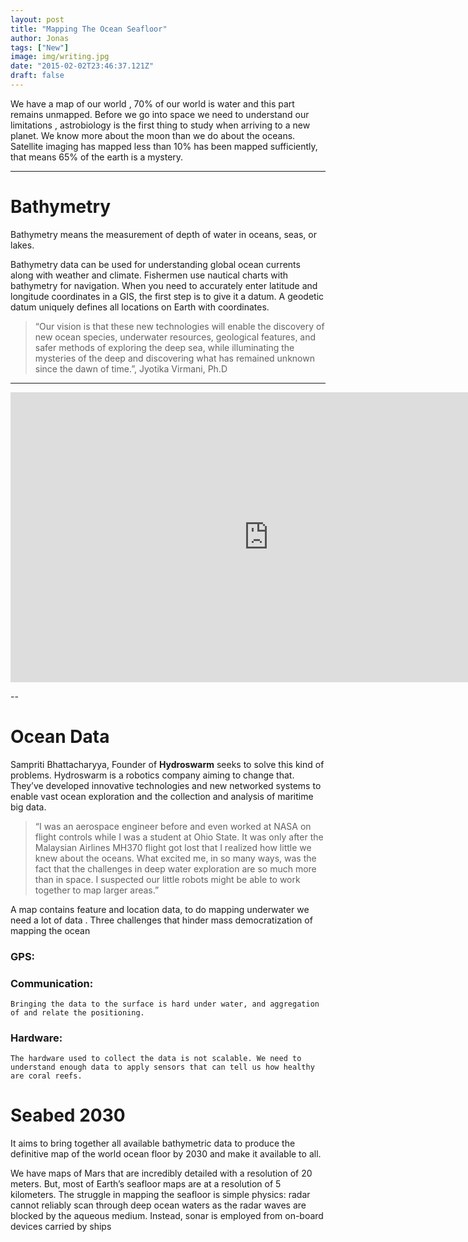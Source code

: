 ```yaml
---
layout: post
title: "Mapping The Ocean Seafloor"
author: Jonas
tags: ["New"]
image: img/writing.jpg
date: "2015-02-02T23:46:37.121Z"
draft: false
---
```


We have a map of our world , 70% of our world is water and this part remains unmapped. Before we go into space we need to understand our limitations , astrobiology is the first thing to study when arriving to a new planet. We know more about the moon than we do about the oceans. Satellite imaging has mapped less than 10% has been mapped sufficiently, that means 65% of the earth is a mystery.

---

# Bathymetry

Bathymetry means the measurement of depth of water in oceans, seas, or lakes.

Bathymetry data can be used for understanding global ocean currents along with weather and climate. Fishermen use nautical charts with bathymetry for navigation. When you need to accurately enter latitude and longitude coordinates in a GIS, the first step is to give it a datum. A geodetic datum uniquely defines all locations on Earth with coordinates.
 
> “Our vision is that these new technologies will enable the discovery of new ocean species, underwater resources, geological features, and safer methods of exploring the deep sea, while illuminating the mysteries of the deep and discovering what has remained unknown since the dawn of time.”, Jyotika Virmani, Ph.D
---

<iframe width="826" height="464" src="https://www.youtube.com/embed/g9vht3mJtSA" title="YouTube video player" frameborder="0" allow="accelerometer; autoplay; clipboard-write; encrypted-media; gyroscope; picture-in-picture" allowfullscreen></iframe>

-- 

# Ocean Data

Sampriti Bhattacharyya, Founder of **Hydroswarm** seeks to solve this kind of problems. Hydroswarm is a robotics company aiming to change that. They’ve developed innovative technologies and new networked systems to enable vast ocean exploration and the collection and analysis of maritime big data.

> “I was an aerospace engineer before and even worked at NASA on flight controls while I was a student at Ohio State. It was only after the Malaysian Airlines MH370 flight got lost that I realized how little we knew about the oceans. What excited me, in so many ways, was the fact that the challenges in deep water exploration are so much more than in space. I suspected our little robots might be able to work together to map larger areas.”

A map contains feature and location data, to do mapping underwater we need a lot of data . Three challenges that hinder mass democratization of mapping the ocean
###  GPS:
### Communication: 
    Bringing the data to the surface is hard under water, and aggregation of and relate the positioning.
### Hardware: 
    The hardware used to collect the data is not scalable. We need to understand enough data to apply sensors that can tell us how healthy are coral reefs.

# Seabed 2030
It aims to bring together all available bathymetric data to produce the definitive map of the world ocean floor by 2030 and make it available to all.

We have maps of Mars that are incredibly detailed with a resolution of 20 meters. But, most of Earth’s seafloor maps are at a resolution of 5 kilometers. The struggle in mapping the seafloor is simple physics: radar cannot reliably scan through deep ocean waters as the radar waves are blocked by the aqueous medium. Instead, sonar is employed from on-board devices carried by ships